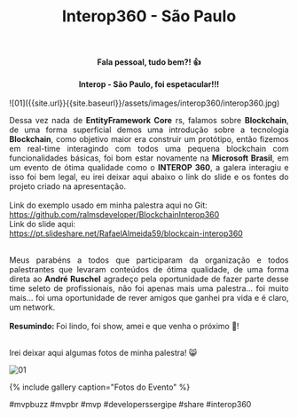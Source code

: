﻿---
title: "Interop360 - São Paulo"
comments: true
excerpt_separator: "Ler mais"
categories:
  - Evento
gallery:
  - url: /assets/images/interop360/1.jpeg
    image_path: /assets/images/interop360/1.jpeg
    alt: "Interop - São Paulo"
  - url: /assets/images/interop360/2.jpeg
    image_path: /assets/images/interop360/2.jpeg
    alt: "Interop - São Paulo"
  - url: /assets/images/interop360/3.jpeg
    image_path: /assets/images/interop360/3.jpeg
    alt: "Interop - São Paulo"
  - url: /assets/images/interop360/4.jpeg
    image_path: /assets/images/interop360/4.jpeg
    alt: "Interop - São Paulo"
  - url: /assets/images/interop360/5.jpeg
    image_path: /assets/images/interop360/5.jpeg
    alt: "Interop - São Paulo"
  - url: /assets/images/interop360/6.jpeg
    image_path: /assets/images/interop360/6.jpeg
    alt: "Interop - São Paulo"
  - url: /assets/images/interop360/7.jpeg
    image_path: /assets/images/interop360/7.jpeg
    alt: "Interop - São Paulo"
  - url: /assets/images/interop360/8.jpeg
    image_path: /assets/images/interop360/8.jpeg
    alt: "Interop - São Paulo"
  - url: /assets/images/interop360/9.jpeg
    image_path: /assets/images/interop360/9.jpeg
    alt: "Interop - São Paulo"
  - url: /assets/images/interop360/10.jpeg
    image_path: /assets/images/interop360/10.jpeg
    alt: "Interop - São Paulo"
  - url: /assets/images/interop360/11.jpg
    image_path: /assets/images/interop360/11.jpg
    alt: "Interop - São Paulo"
  - url: /assets/images/interop360/12.jpeg
    image_path: /assets/images/interop360/12.jpeg
    alt: "Interop - São Paulo"
  - url: /assets/images/interop360/13.jpeg
    image_path: /assets/images/interop360/13.jpeg
    alt: "Interop - São Paulo"
  - url: /assets/images/interop360/14.jpeg
    image_path: /assets/images/interop360/14.jpeg
    alt: "Interop - São Paulo"
  - url: /assets/images/interop360/15.jpeg
    image_path: /assets/images/interop360/15.jpeg
    alt: "Interop - São Paulo"
  - url: /assets/images/interop360/16.jpeg
    image_path: /assets/images/interop360/16.jpeg
    alt: "Interop - São Paulo"
  - url: /assets/images/interop360/17.jpeg
    image_path: /assets/images/interop360/17.jpeg
    alt: "Interop - São Paulo"
  - url: /assets/images/interop360/18.jpeg
    image_path: /assets/images/interop360/18.jpeg
    alt: "Interop - São Paulo"
  - url: /assets/images/interop360/19.jpeg
    image_path: /assets/images/interop360/19.jpeg
    alt: "Interop - São Paulo"
---

<center><strong>Fala pessoal, tudo bem?! 👍 </strong></center> <br>
<center><strong>Interop - São Paulo, foi espetacular!!! </strong></center> <br>
![01]({{site.url}}{{site.baseurl}}/assets/images/interop360/interop360.jpg)
<div style="text-align: justify;">

Dessa vez nada de <strong>EntityFramework Core</strong> rs, falamos sobre <strong>Blockchain</strong>, de uma forma superficial demos uma introdução sobre a tecnologia <strong>Blockchain</strong>, como objetivo maior era 
construir um protótipo, então fizemos em real-time interagindo com todos uma pequena blockchain com funcionalidades básicas, foi bom estar novamente na <strong>Microsoft Brasil</strong>, em um 
evento de ótima qualidade como o <strong>INTEROP 360</strong>, a galera interagiu e isso foi bem legal, eu irei deixar aqui abaixo o link do slide e os fontes do projeto criado na apresentação.
<br>
<br>
Link do exemplo usado em minha palestra aqui no Git:<br>
<a href="https://github.com/ralmsdeveloper/BlockchainInterop360" target="_black">https://github.com/ralmsdeveloper/BlockchainInterop360</a>
<br>
Link do slide aqui:<br>
<a href="https://pt.slideshare.net/RafaelAlmeida59/blockcain-interop360" target="_black">https://pt.slideshare.net/RafaelAlmeida59/blockcain-interop360</a>
<br>
<br>

Meus parabéns a todos que participaram da organização e todos palestrantes que levaram conteúdos de ótima qualidade, de uma forma direta ao <strong>André Ruschel</strong> agradeço pela oportunidade de fazer parte desse time seleto de profissionais, não foi apenas mais uma palestra... foi muito mais... foi uma oportunidade de rever amigos que ganhei pra vida e é claro, um network.
<br><br>
<strong>Resumindo: </strong> Foi lindo, foi show, amei e que venha o próximo 💚!
 
<br>
Irei deixar aqui algumas fotos de minha palestra! 😸
<br>
</div>  

![01]({{site.url}}{{site.baseurl}}/assets/images/interop360/1.jpeg) 

{% include gallery caption="Fotos do Evento" %}

 #mvpbuzz #mvpbr #mvp #developerssergipe #share #interop360<br><br>